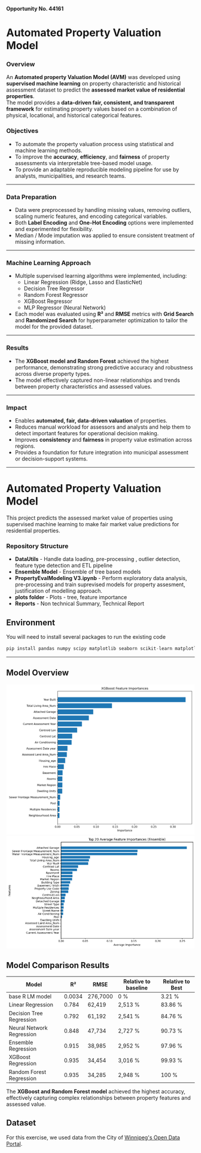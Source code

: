 __Opportunity No. 44161__

# Automated Property Valuation Model 

### Overview
An **Automated property Valuation Model (AVM)** was developed using **supervised machine learning** on property characteristic and historical assessment dataset to predict the **assessed market value of residential properties**.  
The model provides a **data-driven fair, consistent, and transparent framework** for estimating property values based on a combination of physical, locational, and historical categorical features.

### Objectives
- To automate the property valuation process using statistical and machine learning methods.  
- To improve the **accuracy**, **efficiency**, and **fairness** of property assessments via interpretable tree-based model usage.  
- To provide an adaptable reproducible modeling pipeline for use by analysts, municipalities, and research teams.

---

### Data Preparation
- Data were preprocessed by handling missing values, removing outliers, scaling numeric features, and encoding categorical variables.  
- Both **Label Encoding** and **One-Hot Encoding** options were implemented and experimented for flexibility.  
- Median / Mode imputation was applied to ensure consistent treatment of missing information.

---

### Machine Learning Approach
- Multiple supervised learning algorithms were implemented, including:
  - Linear Regression (Ridge, Lasso and ElasticNet)
  - Decision Tree Regressor
  - Random Forest Regressor
  - XGBoost Regressor
  - MLP Regressor (Neural Network)
- Each model was evaluated using **R²** and **RMSE** metrics with **Grid Search** and **Randomized Search** for hyperparameter optimization to tailor the model for the provided dataset.

---

### Results
- The **XGBoost model and Random Forest** achieved the highest performance, demonstrating strong predictive accuracy and robustness across diverse property types.  
- The model effectively captured non-linear relationships and trends between property characteristics and assessed values.

---

### Impact
- Enables **automated, fair, data-driven valuation** of properties.  
- Reduces manual workload for assessors and analysts and help them to detect important features for operational decision making.  
- Improves **consistency** and **fairness** in property value estimation across regions.  
- Provides a foundation for future integration into municipal assessment or decision-support systems.

---
# Automated Property Valuation Model

This project predicts the assessed market value of properties using supervised machine learning to make fair market value predictions for residential properties.

### Repository Structure
- **DataUtils** - Handle data loading, pre-processing , outlier detection, feature type detection and ETL pipeline
- **Ensemble Model** - Ensemble of tree based models
- **PropertyEvalModeling V3.ipynb** - Perform exploratory data analysis, pre-processing and train suprevised models for property assesment, justification of modelling approach.
- **plots folder** - Plots - tree, feature importance
- **Reports** - Non technical Summary, Technical Report

## Environment

You will need to install several packages to run the existing code

```python
pip install pandas numpy scipy matplotlib seaborn scikit-learn matplotlib xgboost joblib typing-extensions notebook ipython tqdm statsmodels
```

---

## Model Overview

![Feature importance](plot/xgb_feature_importance.png)
![Ensemble (Decision tree, Random Forest, XGB average) Feature importance](plot/ensemble_feature_importance.png)

## Model Comparison Results

| Model | R² | RMSE | Relative to baseline | Relative to Best|
|-------|----|------|--------------|--------------|
| base R LM model	| 0.0034 | 276,7000| 0 % | 3.21 % |
| Linear Regression | 0.784 | 62,419 | 2,513 % | 83.86 %|
| Decision Tree Regression | 0.792 | 61,192 | 2,541 % | 84.76 %|
| Neural Network Regression | 0.848 | 47,734 | 2,727 % | 90.73 %|
| Ensemble Regression | 0.915 | 38,985 | 2,952 % | 97.96 % |
| XGBoost Regression | 0.935 | 34,454 | 3,016 % | 99.93 % |
| Random Forest Regression| 0.935 | 34,285 | 2,948 % | 100 % |

The **XGBoost and Random Forest model** achieved the highest accuracy, effectively capturing complex relationships between property features and assessed value.

## Dataset

For this exercise, we used data from the City of [Winnipeg's Open Data Portal](https://data.winnipeg.ca/Assessment-Taxation-Corporate/Assessment-Parcels/d4mq-wa44).

